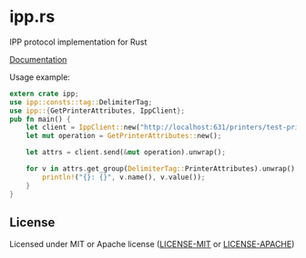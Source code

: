 # ipp.rs

IPP protocol implementation for Rust

[Documentation](https://dremon.github.io/ipp.rs/doc/ipp)

Usage example:

```rust
extern crate ipp;
use ipp::consts::tag::DelimiterTag;
use ipp::{GetPrinterAttributes, IppClient};
pub fn main() {
    let client = IppClient::new("http://localhost:631/printers/test-printer");
    let mut operation = GetPrinterAttributes::new();

    let attrs = client.send(&mut operation).unwrap();

    for v in attrs.get_group(DelimiterTag::PrinterAttributes).unwrap().values() {
        println!("{}: {}", v.name(), v.value());
    }
}
```

## License

Licensed under MIT or Apache license ([LICENSE-MIT](https://opensource.org/licenses/MIT) or [LICENSE-APACHE](https://opensource.org/licenses/Apache-2.0))
